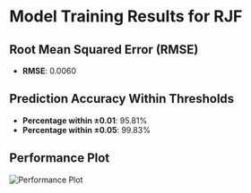 # Model Training Results for RJF

## Root Mean Squared Error (RMSE)
- **RMSE**: 0.0060

## Prediction Accuracy Within Thresholds
- **Percentage within ±0.01**: 95.81%
- **Percentage within ±0.05**: 99.83%

## Performance Plot
![Performance Plot](../imgs/RJF.png)
